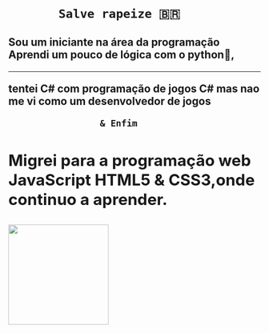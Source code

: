 <html>

<h1>




                         
           Salve rapeize 🇧🇷
<h2>Sou um iniciante na área da programação<br>Aprendi um pouco de lógica com o python🐍,<hr>
<span>tentei  C# com programação de jogos C#
mas nao me vi como um desenvolvedor de jogos




					

                     & Enfim
<h2>Migrei para a programação web JavaScript HTML5 & CSS3,onde continuo a aprender.
</html>

<a href = "https://www.linkedin.com/in/guilherme-teles-303641214/"><img src = "https://nakedsecurity.sophos.com/wp-content/uploads/sites/2/2017/12/linkedin.png?w=780&h=408&crop=1" width = "200px">
